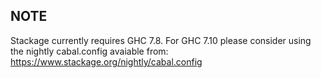 NOTE
----

Stackage currently requires GHC 7.8.
For GHC 7.10 please consider using the nightly cabal.config avaiable from:
https://www.stackage.org/nightly/cabal.config

